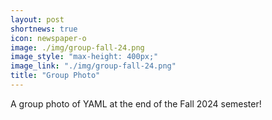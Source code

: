 ```yaml
---
layout: post
shortnews: true
icon: newspaper-o
image: ./img/group-fall-24.png
image_style: "max-height: 400px;"
image_link: "./img/group-fall-24.png"
title: "Group Photo"
---
```


A group photo of YAML at the end of the Fall 2024 semester!
